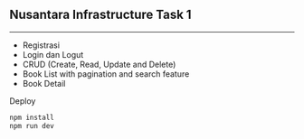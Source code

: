 ## Nusantara Infrastructure Task 1
---

- Registrasi
- Login dan Logut
- CRUD (Create, Read, Update and Delete)
- Book List with pagination and search feature
- Book Detail

Deploy
```bash
npm install
npm run dev
```
